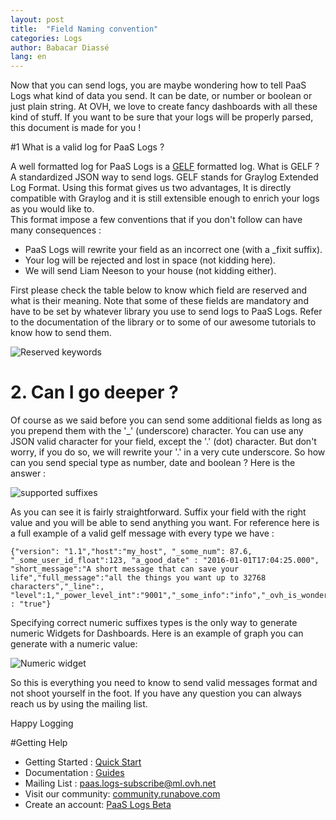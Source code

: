 ```yaml
---
layout: post
title:  "Field Naming convention"
categories: Logs
author: Babacar Diassé
lang: en
---
```


Now that you can send logs, you are maybe wondering how to tell PaaS Logs what kind of data you send. It can be date, or number or boolean or just plain string. At OVH, we love to create fancy dashboards with all these kind of stuff. If you want to be sure that your logs will be properly parsed, this document is made for you !


#1 What is a valid log for PaaS Logs ? 

A well formatted log for PaaS Logs is a [GELF](http://docs.graylog.org/en/latest/pages/gelf.html) formatted log. What is GELF ? A standardized JSON way to send logs.
GELF stands for Graylog Extended Log Format. Using this format gives us two advantages, It is directly compatible with Graylog and it is still extensible enough to enrich your logs as you would like to.   
This format impose a few conventions that if you don't follow can have many consequences : 

 - PaaS Logs will rewrite your field as an incorrect one (with a _fixit suffix). 
 - Your log will be rejected and lost in space (not kidding here).
 - We will send Liam Neeson to your house (not kidding either).

First please check the table below to know which field are reserved and what is their meaning. Note that some of these fields are mandatory and have to be set by whatever library you use to send logs to PaaS Logs.
Refer to the documentation of the library or to some of our awesome tutorials to know how to send them.   


![Reserved keywords](/kb/images/2016-02-28-field-naming-conventions/reserved_keywords.png)


# 2. Can I go deeper ?

Of course as we said before you can send some additional fields as long as you prepend them with the '_' (underscore) character. You can use any JSON valid character for your field, except the '.' (dot) character. But don't worry, if you do so, we will rewrite your '.' in a very cute underscore. So how can you send special type as number, date and boolean ? Here is the answer :
 

![supported suffixes](/kb/images/2016-02-28-field-naming-conventions/suffixes.png)

As you can see it is fairly straightforward. Suffix your field with the right value and you will be able to send anything you want. For reference here is a full example of a valid gelf message with every type we have : 

    {"version": "1.1","host":"my_host", "_some_num": 87.6, "_some_user_id_float":123, "a_good_date" : "2016-01-01T17:04:25.000", "short_message":"A short message that can save your life","full_message":"all the things you want up to 32768 characters","_line":, "level":1,"_power_level_int":"9001","_some_info":"info","_ovh_is_wonderful_bool" : "true"}


Specifying correct numeric suffixes types is the only way to generate numeric Widgets for Dashboards. Here is an example of graph you can generate with a numeric value:


![Numeric widget](/kb/images/2016-02-28-field-naming-conventions/bytes.png)


So this is everything you need to know to send valid messages format  and not shoot yourself in the foot. 
If you have any question you can always reach us by using the mailing list. 

Happy Logging


#Getting Help

- Getting Started : [Quick Start](/kb/en/logs/quick-start.html)
- Documentation : [Guides](/kb/en/logs)
- Mailing List : [paas.logs-subscribe@ml.ovh.net](mailto:paas.logs-subscribe@ml.ovh.net)
- Visit our community: [community.runabove.com](https://community.runabove.com)
- Create an account: [PaaS Logs Beta](https://cloud.runabove.com/signup/?launch=paas-logs)

